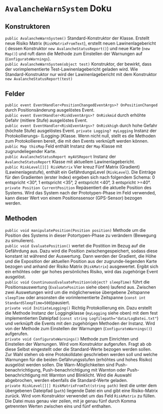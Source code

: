# **`AvalancheWarnSystem` Doku**
## Konstruktoren
`public AvalancheWarnSystem()` Standard-Konstruktor der Klasse. Erstellt neue Risiko Matrix (`RiskMatrixFromText`), erstellt neuen Lawinenlagebericht ( dessen Konstruktor `new AvalancheStatusReport()`) und neue Karte (`new Map()`) und ruft dann die Methode zum Einstellen der Warnungen auf (`ConfigurateWarnings`).  
`public AvalancheWarnSystem(object test)` Konstruktor, der bewirkt, dass der vorimplementierte Test-Lawinenlagebericht geladen wird. Wie Standard-Konstruktor nur wird der Lawinenlagebericht mit dem Konstruktor `new AvalancheStatusReport(test)`  

## Felder
`public event EventHandler<PositionChangedEventArgs>? OnPositionChanged` durch Positionsänderung ausgelöstes Event.  
`public event EventHandler<RiskEventArgs>? OnRiskmid` durch erhöhte Gefahr (mitlere Stufe) ausgelöstes Event.  
`public event EventHandler<RiskEventArgs>? OnRiskhigh` durch hohe Gefahr (höchste Stufe) ausgelöstes Event.
`private Logging? myLogging` Instanz der Protokollierungs- (Logging-)Klasse. Wenn nicht null, stellt es die Methoden zum Protokollieren bereit, die mit den Events verknüpft werden können.  
`public Map thisMap` Feld enthält Instanz der `Map` Klasse mit zugrundeliegender Karte.  
`public AvalancheStatusReport myAVSReport` Instanz der `AvalancheStatusReport` Klasse mit aktuellem Lawinenlagebericht.  
`public RiskLevel[][] RiskMatrix` Vier kreuz Fünf Matrix (Gradient)(Lawinenlagestufe), enthält ein GefährdungsLevel (`RiskLevel`). Die Einträge für den Gradienten (erster Index) ergeben sich nach folgendem Schema: 0 entspricht <30°, 1 entspricht <35°, 2 entspricht <40°, 3 entspricht >=40°.  
`private Position CurrentPosition` Repäsentiert die aktuelle Position des Systems. Wird das System nach der Prototypen-Phase im Feld verwended, kann dieser Wert von einem Positionssensor (GPS-Sensor) bezogen werden.
## Methoden
`public void manipulatePosition(Position position)` Methode um die Position des Systems in dieser Potortypen-Phase zu verändern (Bewegung zu simulieren).   
`public void EvaluatePosition()` wertet die Postition im Bezug auf die Gefährdung aus. Dazu wird die Position zwischengespeichert, sodass diese konstant ist während der Auswertung. Dann werden der Gradient, die Höhe und die Exposition der aktuellen Position aus der zugrunde-liegenden Karte bezogen und anhand der Risiko Matrix (`RiskMatrix`) ausgewertet. Ergibt sich ein erhöhtes oder gar hohes persönliches Risiko, wird das zugehörige Event ausgelöst.  
`public void CountinuousEvaluatePosition(object? sleepTime)` führt die Positionsauswertung (`EvaluatePosition` siehe oben) laufend aus. Zwischen zwei Auswetungen wird um die möglicherweise übergebene Zeitspanne `sleepTime` oder ansonsten die vorimlementierte Zeitspanne (`const int StandardSleepTime=500`)pausiert.  
`private void InitiateLogging()` Richtig Protokollierung ein. Dazu erstellt die Methode Instanz der Loggingklasse (`myLogging` siehe oben) mit dem fest implementierten Dateipfad (`const string Logfilepath="data/LogDatei.txt"`) und verknüpft die Events mit den zugehörigen Methoden der Instanz. Wird von der Methode zum Einstellen der Warnungen (`ConfigurateWarnings()`) aufgerufen.  
`private void ConfigurateWarnings()` Methode zum Einrichten und Einstellen der Warnungen. Wird vom Konstruktor aufgerufen. Fragt ab ob diese Selbst eingestellt oder die Standard-Werte bezogen werden sollen. Zur Wahl stehen ob eine Protokolldatei geschrieben werden soll und welche Warnungen für die beiden Gefährungsstufen (erhöhtes und hohes Risiko) ausgelöst werden sollen. Die Warn-Möglichkeiten sind Push-benachrichtigung,  Push-benachrichtigung mit Warnton oder Push-benachrichtigung mit Warnton und Blinklicht. Wird die Auswahl abgebrochen, werden ebenfalls die Standard-Werte geladen.  
`private RiskLevel[][] RiskMatrixFromTxt(string path)` liest die unter dem übergebenen Dateipfad (`path`) liegende Datei ein und gibt eine Risiko-Matrix zurück. Wird vom Konstruktor verwendet um das Feld `RiskMatrix` zu füllen. Die Datei muss genau vier zeilen, mit je genau fünf durch Komma getrennten Werten zwischen eins und fünf enthalten.